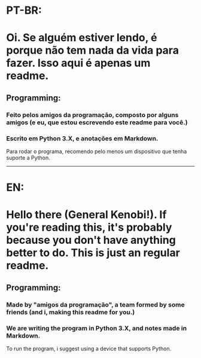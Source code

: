 # PT-BR:
# Oi. Se alguém estiver lendo, é porque não tem nada da vida para fazer. Isso aqui é apenas um readme.

## Programming:
### Feito pelos amigos da programação, composto por alguns amigos (e eu, que estou escrevendo este readme para você.)
### Escrito em Python 3.X, e anotações em Markdown.

Para rodar o programa, recomendo pelo menos um dispositivo que tenha suporte a Python.

-------------------------------------------------------------------------

# EN:
# Hello there (General Kenobi!). If you're reading this, it's probably because you don't have anything better to do. This is just an regular readme.

## Programming:
### Made by "amigos da programação", a team formed by some friends (and i, making this readme for you.)
### We are writing the program in Python 3.X, and notes made in Markdown.

To run the program, i suggest using a device that supports Python.